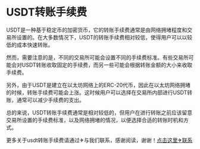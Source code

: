 # USDT转账手续费

USDT是一种基于稳定币的加密货币，它的转账手续费通常是由网络拥堵程度和交易所设置的。在大多数情况下，USDT的转账手续费相对较低，使得用户可以以较低的成本快速转账。

然而，需要注意的是，不同的交易所可能会设置不同的手续费标准。有些交易所可能会对USDT转账收取固定的手续费，而另一些可能会根据转账金额的大小来收取手续费。

另外，由于USDT是建立在以太坊网络上的ERC-20代币，因此在以太坊网络拥堵的时候，转账手续费可能会上涨。这时候用户可以选择在交易所内部进行USDT转账，通常可以减少手续费的支出。

总的来说，USDT转账手续费通常是相对较低的，但用户在进行转账之前应该留意交易所设置的手续费标准，以及网络拥堵的情况，以便选择合适的转账时机和方式。

更多关于usdt转账手续费请通过✈与我们联系，感谢阅读，谢谢！[点击这里✈联系](https://t.me/trxduihuandaqun)